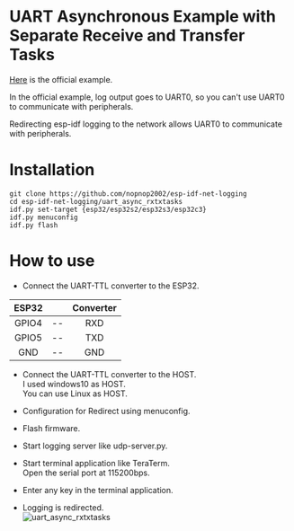 # UART Asynchronous Example with Separate Receive and Transfer Tasks

[Here](https://github.com/espressif/esp-idf/tree/master/examples/peripherals/uart/uart_async_rxtxtasks) is the official example.    

In the official example, log output goes to UART0, so you can't use UART0 to communicate with peripherals.   

Redirecting esp-idf logging to the network allows UART0 to communicate with peripherals.   

# Installation
```Shell
git clone https://github.com/nopnop2002/esp-idf-net-logging
cd esp-idf-net-logging/uart_async_rxtxtasks
idf.py set-target {esp32/esp32s2/esp32s3/esp32c3}
idf.py menuconfig
idf.py flash
```

# How to use   
- Connect the UART-TTL converter to the ESP32.   

|ESP32||Converter|
|:-:|:-:|:-:|
|GPIO4|--|RXD|
|GPIO5|--|TXD|
|GND|--|GND|

- Connect the UART-TTL converter to the HOST.   
 I used windows10 as HOST.   
 You can use Linux as HOST.   

- Configuration for Redirect using menuconfig.   

- Flash firmware.   

- Start logging server like udp-server.py.   

- Start terminal application like TeraTerm.   
 Open the serial port at 115200bps.   

- Enter any key in the terminal application.   

- Logging is redirected.   
 ![uart_async_rxtxtasks](https://user-images.githubusercontent.com/6020549/197954285-27ef3d55-cebc-4a5b-9dfd-4155de81bbd5.jpg)

